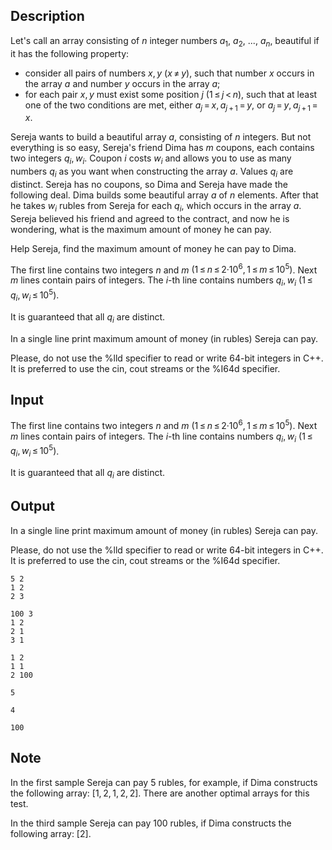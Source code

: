## Description

<div><p>Let's call an array consisting of <span class="tex-span"><i>n</i></span> integer numbers <span class="tex-span"><i>a</i><sub class="lower-index">1</sub></span>, <span class="tex-span"><i>a</i><sub class="lower-index">2</sub></span>, <span class="tex-span">...</span>, <span class="tex-span"><i>a</i><sub class="lower-index"><i>n</i></sub></span>, <span class="tex-font-style-it">beautiful</span> if it has the following property:</p><ul> <li> consider all pairs of numbers <span class="tex-span"><i>x</i>, <i>y</i></span> <span class="tex-span">(<i>x</i> ≠ <i>y</i>)</span>, such that number <span class="tex-span"><i>x</i></span> occurs in the array <span class="tex-span"><i>a</i></span> and number <span class="tex-span"><i>y</i></span> occurs in the array <span class="tex-span"><i>a</i></span>; </li><li> for each pair <span class="tex-span"><i>x</i>, <i>y</i></span> must exist some position <span class="tex-span"><i>j</i></span> <span class="tex-span">(1 ≤ <i>j</i> &lt; <i>n</i>)</span>, such that at least one of the two conditions are met, either <span class="tex-span"><i>a</i><sub class="lower-index"><i>j</i></sub> = <i>x</i>, <i>a</i><sub class="lower-index"><i>j</i> + 1</sub> = <i>y</i></span>, or <span class="tex-span"><i>a</i><sub class="lower-index"><i>j</i></sub> = <i>y</i>, <i>a</i><sub class="lower-index"><i>j</i> + 1</sub> = <i>x</i></span>. </li></ul><p>Sereja wants to build a beautiful array <span class="tex-span"><i>a</i></span>, consisting of <span class="tex-span"><i>n</i></span> integers. But not everything is so easy, Sereja's friend Dima has <span class="tex-span"><i>m</i></span> coupons, each contains two integers <span class="tex-span"><i>q</i><sub class="lower-index"><i>i</i></sub>, <i>w</i><sub class="lower-index"><i>i</i></sub></span>. Coupon <span class="tex-span"><i>i</i></span> costs <span class="tex-span"><i>w</i><sub class="lower-index"><i>i</i></sub></span> and allows you to use as many numbers <span class="tex-span"><i>q</i><sub class="lower-index"><i>i</i></sub></span> as you want when constructing the array <span class="tex-span"><i>a</i></span>. Values <span class="tex-span"><i>q</i><sub class="lower-index"><i>i</i></sub></span> are distinct. Sereja has no coupons, so Dima and Sereja have made the following deal. Dima builds some beautiful array <span class="tex-span"><i>a</i></span> of <span class="tex-span"><i>n</i></span> elements. After that he takes <span class="tex-span"><i>w</i><sub class="lower-index"><i>i</i></sub></span> rubles from Sereja for each <span class="tex-span"><i>q</i><sub class="lower-index"><i>i</i></sub></span>, which occurs in the array <span class="tex-span"><i>a</i></span>. Sereja believed his friend and agreed to the contract, and now he is wondering, what is the maximum amount of money he can pay.</p><p>Help Sereja, find the maximum amount of money he can pay to Dima.</p></div><div class="input-specification"><p>The first line contains two integers <span class="tex-span"><i>n</i></span> and <span class="tex-span"><i>m</i></span> <span class="tex-span">(1 ≤ <i>n</i> ≤ 2·10<sup class="upper-index">6</sup>, 1 ≤ <i>m</i> ≤ 10<sup class="upper-index">5</sup>)</span>. Next <span class="tex-span"><i>m</i></span> lines contain pairs of integers. The <span class="tex-span"><i>i</i></span>-th line contains numbers <span class="tex-span"><i>q</i><sub class="lower-index"><i>i</i></sub>, <i>w</i><sub class="lower-index"><i>i</i></sub></span> <span class="tex-span">(1 ≤ <i>q</i><sub class="lower-index"><i>i</i></sub>, <i>w</i><sub class="lower-index"><i>i</i></sub> ≤ 10<sup class="upper-index">5</sup>)</span>.</p><p>It is guaranteed that all <span class="tex-span"><i>q</i><sub class="lower-index"><i>i</i></sub></span> are distinct.</p></div><div class="output-specification"><p>In a single line print maximum amount of money (in rubles) Sereja can pay.</p><p>Please, do not use the <span class="tex-font-style-tt">%lld</span> specifier to read or write 64-bit integers in С++. It is preferred to use the <span class="tex-font-style-tt">cin</span>, <span class="tex-font-style-tt">cout</span> streams or the <span class="tex-font-style-tt">%I64d</span> specifier.</p></div>

## Input

<p>The first line contains two integers <span class="tex-span"><i>n</i></span> and <span class="tex-span"><i>m</i></span> <span class="tex-span">(1 ≤ <i>n</i> ≤ 2·10<sup class="upper-index">6</sup>, 1 ≤ <i>m</i> ≤ 10<sup class="upper-index">5</sup>)</span>. Next <span class="tex-span"><i>m</i></span> lines contain pairs of integers. The <span class="tex-span"><i>i</i></span>-th line contains numbers <span class="tex-span"><i>q</i><sub class="lower-index"><i>i</i></sub>, <i>w</i><sub class="lower-index"><i>i</i></sub></span> <span class="tex-span">(1 ≤ <i>q</i><sub class="lower-index"><i>i</i></sub>, <i>w</i><sub class="lower-index"><i>i</i></sub> ≤ 10<sup class="upper-index">5</sup>)</span>.</p><p>It is guaranteed that all <span class="tex-span"><i>q</i><sub class="lower-index"><i>i</i></sub></span> are distinct.</p>

## Output

<p>In a single line print maximum amount of money (in rubles) Sereja can pay.</p><p>Please, do not use the <span class="tex-font-style-tt">%lld</span> specifier to read or write 64-bit integers in С++. It is preferred to use the <span class="tex-font-style-tt">cin</span>, <span class="tex-font-style-tt">cout</span> streams or the <span class="tex-font-style-tt">%I64d</span> specifier.</p>





```input1
5 2
1 2
2 3

```




```input2
100 3
1 2
2 1
3 1

```




```input3
1 2
1 1
2 100

```




```output1
5

```




```output2
4

```




```output3
100

```



## Note

<p>In the first sample Sereja can pay <span class="tex-span">5</span> rubles, for example, if Dima constructs the following array: <span class="tex-span">[1, 2, 1, 2, 2]</span>. There are another optimal arrays for this test.</p><p>In the third sample Sereja can pay <span class="tex-span">100</span> rubles, if Dima constructs the following array: <span class="tex-span">[2]</span>.</p>
